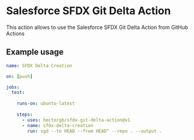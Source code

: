 # Salesforce SFDX Git Delta Action

This action allows to use the Salesforce SFDX Git Delta Action from GitHub Actions


## Example usage

```yaml
name: SFDX Delta Creation

on: [push]

jobs:
  test:
  
    runs-on: ubuntu-latest
    
    steps:
      - uses: hectorgb/sfdx-git-delta-action@v1
      - name: sfdx-delta-creation
        run: sgd --to HEAD --from HEAD^ --repo . --output .
```
